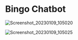 # Bingo Chatbot

![Screenshot_20230109_105020](https://user-images.githubusercontent.com/97459506/211368616-4b6194ef-bea5-487d-ae30-2e8a79bcb486.png)

![Screenshot_20230109_105025](https://user-images.githubusercontent.com/97459506/211368697-68eeedc5-f1a5-4e36-99c4-4fd639264ff5.png)
